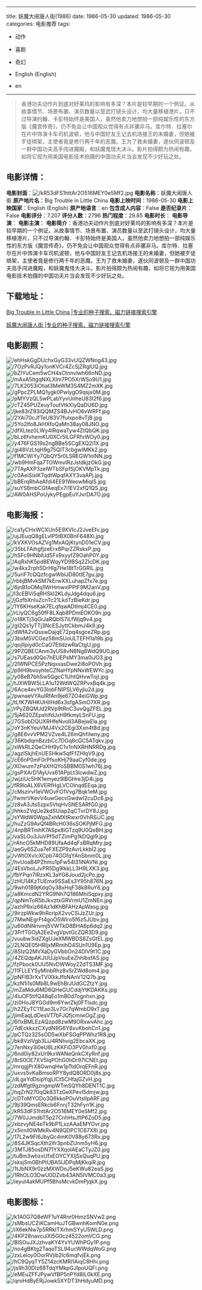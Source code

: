 
---
title: 妖魔大闹唐人街(1986)
date: 1986-05-30
updated: 1986-05-30
categories: 电影推荐
tags:
- 动作
- 喜剧
- 奇幻

- English (English)
- en
---


> 香港功夫动作片到底对好莱坞的影响有多深？本片是较早期的一个例证。从故事情节、场景布置、演员数量以至武打镜头设计，均大量移植港片，只不过导演约翰．卡彭特始终是美国人，虽然他卖力地想拍一部纯娱乐性的东方版《魔宫传奇》，仍不免会让中国观众觉得有点非骡非马。库尔特．拉塞尔在片中饰演卡车司机波顿，他与中国好友王记去机场接王的未婚妻，但她被歹徒绑架，主使者竟是修行两千年的恶魔。王为了救未婚妻，遂伙同波顿及一群中国功夫高手闯进魔殿，和妖魔鬼怪大决斗。影片拍得颇为热闹有趣，如将它视为用美国电影技术拍摄的中国功夫片当会发现不少好玩之处。

## **电影详情**：

**电影封面**：<img src="https://image.tmdb.org/t/p/w200/kR53dFS1httAr2O516MEY0e5Mf2.jpg" alt="/kR53dFS1httAr2O516MEY0e5Mf2.jpg" title="/kR53dFS1httAr2O516MEY0e5Mf2.jpg">
**电影名称**：妖魔大闹唐人街
**原产地片名**：Big Trouble in Little China
**电影上映时间**：1986-05-30
**电影上映国家**：English (English)
**原产地语言**：en
**包含成人内容**：False
**是否纪录片**：False
**电影评分**：7.207
**评分人数**：2796
**热门程度**：29.85
**电影时长**：
**电影导演**：
**电影主演**：
**电影简介**：香港功夫动作片到底对好莱坞的影响有多深？本片是较早期的一个例证。从故事情节、场景布置、演员数量以至武打镜头设计，均大量移植港片，只不过导演约翰．卡彭特始终是美国人，虽然他卖力地想拍一部纯娱乐性的东方版《魔宫传奇》，仍不免会让中国观众觉得有点非骡非马。库尔特．拉塞尔在片中饰演卡车司机波顿，他与中国好友王记去机场接王的未婚妻，但她被歹徒绑架，主使者竟是修行两千年的恶魔。王为了救未婚妻，遂伙同波顿及一群中国功夫高手闯进魔殿，和妖魔鬼怪大决斗。影片拍得颇为热闹有趣，如将它视为用美国电影技术拍摄的中国功夫片当会发现不少好玩之处。

## **下载地址**：
[Big Trouble in Little China |专业的种子搜索、磁力链接搜索引擎](https://movie.amd794.com:2083/?search=Big%20Trouble%20in%20Little%20China&ordering=&mode=match_phrase&page_size=10&page=1)

[妖魔大闹唐人街 |专业的种子搜索、磁力链接搜索引擎](https://movie.amd794.com:2083/?search=%E5%A6%96%E9%AD%94%E5%A4%A7%E9%97%B9%E5%94%90%E4%BA%BA%E8%A1%97&ordering=&mode=match_phrase&page_size=10&page=1)
 

## **电影剧照**：
<img src="https://image.tmdb.org/t/p/original/ehHskGgDUchxGyG33vUQZWNng43.jpg" alt="/ehHskGgDUchxGyG33vUQZWNng43.jpg" title="/ehHskGgDUchxGyG33vUQZWNng43.jpg"><img src="https://image.tmdb.org/t/p/original/7OzPvRJQy1onKVCr4ZcSjZRglUQ.jpg" alt="/7OzPvRJQy1onKVCr4ZcSjZRglUQ.jpg" title="/7OzPvRJQy1onKVCr4ZcSjZRglUQ.jpg"><img src="https://image.tmdb.org/t/p/original/bZIYuCem5wCH4sCtnnvlwh66nND.jpg" alt="/bZIYuCem5wCH4sCtnnvlwh66nND.jpg" title="/bZIYuCem5wCH4sCtnnvlwh66nND.jpg"><img src="https://image.tmdb.org/t/p/original/mAxA5ltgqNXLXlm7PO5XrWSo9U1.jpg" alt="/mAxA5ltgqNXLXlm7PO5XrWSo9U1.jpg" title="/mAxA5ltgqNXLXlm7PO5XrWSo9U1.jpg"><img src="https://image.tmdb.org/t/p/original/7LK2053iOtiat3MeWM3S4MZ2mXK.jpg" alt="/7LK2053iOtiat3MeWM3S4MZ2mXK.jpg" title="/7LK2053iOtiat3MeWM3S4MZ2mXK.jpg"><img src="https://image.tmdb.org/t/p/original/gPpcZPLMQ1ygk0PwIygO9qsjx0M.jpg" alt="/gPpcZPLMQ1ygk0PwIygO9qsjx0M.jpg" title="/gPpcZPLMQ1ygk0PwIygO9qsjx0M.jpg"><img src="https://image.tmdb.org/t/p/original/pMYVzQL5wPLabYyvUnheU83I2f6.jpg" alt="/pMYVzQL5wPLabYyvUnheU83I2f6.jpg" title="/pMYVzQL5wPLabYyvUnheU83I2f6.jpg"><img src="https://image.tmdb.org/t/p/original/cTZ45PUZeuyToutVtkXIyQaDU6D.jpg" alt="/cTZ45PUZeuyToutVtkXIyQaDU6D.jpg" title="/cTZ45PUZeuyToutVtkXIyQaDU6D.jpg"><img src="https://image.tmdb.org/t/p/original/jke83rZ93iQQMZS4BJvHO6vWRFf.jpg" alt="/jke83rZ93iQQMZS4BJvHO6vWRFf.jpg" title="/jke83rZ93iQQMZS4BJvHO6vWRFf.jpg"><img src="https://image.tmdb.org/t/p/original/2YAi70cJfTeU83V7fulxpo8vTjB.jpg" alt="/2YAi70cJfTeU83V7fulxpo8vTjB.jpg" title="/2YAi70cJfTeU83V7fulxpo8vTjB.jpg"><img src="https://image.tmdb.org/t/p/original/5Yo2lfo8JkHXfoQaMn38ay08JNO.jpg" alt="/5Yo2lfo8JkHXfoQaMn38ay08JNO.jpg" title="/5Yo2lfo8JkHXfoQaMn38ay08JNO.jpg"><img src="https://image.tmdb.org/t/p/original/dfXLtez0LWy4IRqwaTyw4ZtQbQK.jpg" alt="/dfXLtez0LWy4IRqwaTyw4ZtQbQK.jpg" title="/dfXLtez0LWy4IRqwaTyw4ZtQbQK.jpg"><img src="https://image.tmdb.org/t/p/original/bLz6fvhemKU0XCr5ILGFRfxWOy0.jpg" alt="/bLz6fvhemKU0XCr5ILGFRfxWOy0.jpg" title="/bLz6fvhemKU0XCr5ILGFRfxWOy0.jpg"><img src="https://image.tmdb.org/t/p/original/y476FGS19s2ngBBe5SCgEXQ2l1X.jpg" alt="/y476FGS19s2ngBBe5SCgEXQ2l1X.jpg" title="/y476FGS19s2ngBBe5SCgEXQ2l1X.jpg"><img src="https://image.tmdb.org/t/p/original/gi48VzLtqH9g75QlT3cbgwIMKk2.jpg" alt="/gi48VzLtqH9g75QlT3cbgwIMKk2.jpg" title="/gi48VzLtqH9g75QlT3cbgwIMKk2.jpg"><img src="https://image.tmdb.org/t/p/original/f1MCWiYy7QbQY5r0LSREGW1nINN.jpg" alt="/f1MCWiYy7QbQY5r0LSREGW1nINN.jpg" title="/f1MCWiYy7QbQY5r0LSREGW1nINN.jpg"><img src="https://image.tmdb.org/t/p/original/wb9HmFqa7TOWmvIRzJstdkjzOkG.jpg" alt="/wb9HmFqa7TOWmvIRzJstdkjzOkG.jpg" title="/wb9HmFqa7TOWmvIRzJstdkjzOkG.jpg"><img src="https://image.tmdb.org/t/p/original/7TAyAXP3zelWTbSFpfSjOKVMpTk.jpg" alt="/7TAyAXP3zelWTbSFpfSjOKVMpTk.jpg" title="/7TAyAXP3zelWTbSFpfSjOKVMpTk.jpg"><img src="https://image.tmdb.org/t/p/original/c0AeiSixiKTqdtWpqfAXY3vaAPj.jpg" alt="/c0AeiSixiKTqdtWpqfAXY3vaAPj.jpg" title="/c0AeiSixiKTqdtWpqfAXY3vaAPj.jpg"><img src="https://image.tmdb.org/t/p/original/bBErqRhAeAfdi4EE91WeowMiqlS.jpg" alt="/bBErqRhAeAfdi4EE91WeowMiqlS.jpg" title="/bBErqRhAeAfdi4EE91WeowMiqlS.jpg"><img src="https://image.tmdb.org/t/p/original/suYS6mbCGfAeqEx7i1EV2xfQ1QS.jpg" alt="/suYS6mbCGfAeqEx7i1EV2xfQ1QS.jpg" title="/suYS6mbCGfAeqEx7i1EV2xfQ1QS.jpg"><img src="https://image.tmdb.org/t/p/original/AW0AHSPoUykyPEgpEuYJvrDA7O.jpg" alt="/AW0AHSPoUykyPEgpEuYJvrDA7O.jpg" title="/AW0AHSPoUykyPEgpEuYJvrDA7O.jpg">

## **电影海报**：
<img src="https://image.tmdb.org/t/p/original/ca1yCHxWCXUn5E9XVIcJ2JveEfv.jpg" alt="/ca1yCHxWCXUn5E9XVIcJ2JveEfv.jpg" title="/ca1yCHxWCXUn5E9XVIcJ2JveEfv.jpg"><img src="https://image.tmdb.org/t/p/original/ujJEuqQ8gELvlP5tBX0BnF648Xi.jpg" alt="/ujJEuqQ8gELvlP5tBX0BnF648Xi.jpg" title="/ujJEuqQ8gELvlP5tBX0BnF648Xi.jpg"><img src="https://image.tmdb.org/t/p/original/kVXKVOsAZVg1MxAQjKtynD01eCV.jpg" alt="/kVXKVOsAZVg1MxAQjKtynD01eCV.jpg" title="/kVXKVOsAZVg1MxAQjKtynD01eCV.jpg"><img src="https://image.tmdb.org/t/p/original/35bLFAihgfjzeErx8PqrZZRskxP.jpg" alt="/35bLFAihgfjzeErx8PqrZZRskxP.jpg" title="/35bLFAihgfjzeErx8PqrZZRskxP.jpg"><img src="https://image.tmdb.org/t/p/original/hSFc9HNblUd5Fx9xyyfZ9OahP0Y.jpg" alt="/hSFc9HNblUd5Fx9xyyfZ9OahP0Y.jpg" title="/hSFc9HNblUd5Fx9xyyfZ9OahP0Y.jpg"><img src="https://image.tmdb.org/t/p/original/AqRxhK5pd8EWqyYD9BSq2ZIcDK.jpg" alt="/AqRxhK5pd8EWqyYD9BSq2ZIcDK.jpg" title="/AqRxhK5pd8EWqyYD9BSq2ZIcDK.jpg"><img src="https://image.tmdb.org/t/p/original/w4kx2rph5DrHlg7He18tTrGGRIL.jpg" alt="/w4kx2rph5DrHlg7He18tTrGGRIL.jpg" title="/w4kx2rph5DrHlg7He18tTrGGRIL.jpg"><img src="https://image.tmdb.org/t/p/original/5uriF7cQQzfcgwWblJD80tIE7gu.jpg" alt="/5uriF7cQQzfcgwWblJD80tIE7gu.jpg" title="/5uriF7cQQzfcgwWblJD80tIE7gu.jpg"><img src="https://image.tmdb.org/t/p/original/rbbjBMvkSM7kErwXXLuhapZfx7e.jpg" alt="/rbbjBMvkSM7kErwXXLuhapZfx7e.jpg" title="/rbbjBMvkSM7kErwXXLuhapZfx7e.jpg"><img src="https://image.tmdb.org/t/p/original/6jnB1oOMq1WrHmwxlPPIF9M2anV.jpg" alt="/6jnB1oOMq1WrHmwxlPPIF9M2anV.jpg" title="/6jnB1oOMq1WrHmwxlPPIF9M2anV.jpg"><img src="https://image.tmdb.org/t/p/original/l3cEBVi5qRHSkI2KLdyJdg4dqu6.jpg" alt="/l3cEBVi5qRHSkI2KLdyJdg4dqu6.jpg" title="/l3cEBVi5qRHSkI2KLdyJdg4dqu6.jpg"><img src="https://image.tmdb.org/t/p/original/jGzfbXnluZcnTc21LkdTzBieKdr.jpg" alt="/jGzfbXnluZcnTc21LkdTzBieKdr.jpg" title="/jGzfbXnluZcnTc21LkdTzBieKdr.jpg"><img src="https://image.tmdb.org/t/p/original/1Y6KHseKak7ELqfqwADtImj4CE0.jpg" alt="/1Y6KHseKak7ELqfqwADtImj4CE0.jpg" title="/1Y6KHseKak7ELqfqwADtImj4CE0.jpg"><img src="https://image.tmdb.org/t/p/original/rLlyQC6g50fF8LXqb8PDmEOKO9n.jpg" alt="/rLlyQC6g50fF8LXqb8PDmEOKO9n.jpg" title="/rLlyQC6g50fF8LXqb8PDmEOKO9n.jpg"><img src="https://image.tmdb.org/t/p/original/o18KTj3qGrJaRQblS7iLfWjq9v4.jpg" alt="/o18KTj3qGrJaRQblS7iLfWjq9v4.jpg" title="/o18KTj3qGrJaRQblS7iLfWjq9v4.jpg"><img src="https://image.tmdb.org/t/p/original/gI2Qs1yTTj3NcESJyttCkbmJ4k9.jpg" alt="/gI2Qs1yTTj3NcESJyttCkbmJ4k9.jpg" title="/gI2Qs1yTTj3NcESJyttCkbmJ4k9.jpg"><img src="https://image.tmdb.org/t/p/original/dWfA2vQsswDajqE72pq4sgceZRp.jpg" alt="/dWfA2vQsswDajqE72pq4sgceZRp.jpg" title="/dWfA2vQsswDajqE72pq4sgceZRp.jpg"><img src="https://image.tmdb.org/t/p/original/3bxM5VCGez58mSUoULTEFH1a19b.jpg" alt="/3bxM5VCGez58mSUoULTEFH1a19b.jpg" title="/3bxM5VCGez58mSUoULTEFH1a19b.jpg"><img src="https://image.tmdb.org/t/p/original/qojlIpiyd0cCaO7EtldzwRaCtgU.jpg" alt="/qojlIpiyd0cCaO7EtldzwRaCtgU.jpg" title="/qojlIpiyd0cCaO7EtldzwRaCtgU.jpg"><img src="https://image.tmdb.org/t/p/original/9PZQBECAnm3yUS8vN8Ng8WdQ9U0.jpg" alt="/9PZQBECAnm3yUS8vN8Ng8WdQ9U0.jpg" title="/9PZQBECAnm3yUS8vN8Ng8WdQ9U0.jpg"><img src="https://image.tmdb.org/t/p/original/s7UEasd0Qo7hEUEPsMY3ma0iJO3.jpg" alt="/s7UEasd0Qo7hEUEPsMY3ma0iJO3.jpg" title="/s7UEasd0Qo7hEUEPsMY3ma0iJO3.jpg"><img src="https://image.tmdb.org/t/p/original/2lWNPCE5PzNqxxasDwe2i8oPOVh.jpg" alt="/2lWNPCE5PzNqxxasDwe2i8oPOVh.jpg" title="/2lWNPCE5PzNqxxasDwe2i8oPOVh.jpg"><img src="https://image.tmdb.org/t/p/original/p9IH9bvoyhteCZNaHYpNNxWEWYc.jpg" alt="/p9IH9bvoyhteCZNaHYpNNxWEWYc.jpg" title="/p9IH9bvoyhteCZNaHYpNNxWEWYc.jpg"><img src="https://image.tmdb.org/t/p/original/y08eB7bhSw5QgcC1UhtQHvwTojI.jpg" alt="/y08eB7bhSw5QgcC1UhtQHvwTojI.jpg" title="/y08eB7bhSw5QgcC1UhtQHvwTojI.jpg"><img src="https://image.tmdb.org/t/p/original/tJXWBW5LLA1u12WdWQZRPvxBq4k.jpg" alt="/tJXWBW5LLA1u12WdWQZRPvxBq4k.jpg" title="/tJXWBW5LLA1u12WdWQZRPvxBq4k.jpg"><img src="https://image.tmdb.org/t/p/original/6Ace4evYG3lobFNIPSLV6yjlu2d.jpg" alt="/6Ace4evYG3lobFNIPSLV6yjlu2d.jpg" title="/6Ace4evYG3lobFNIPSLV6yjlu2d.jpg"><img src="https://image.tmdb.org/t/p/original/pwnaeVYAuIRfAn9je67ZO4eiGWp.jpg" alt="/pwnaeVYAuIRfAn9je67ZO4eiGWp.jpg" title="/pwnaeVYAuIRfAn9je67ZO4eiGWp.jpg"><img src="https://image.tmdb.org/t/p/original/tLfK7WHKUHlIHd6x3sfgASmO7XR.jpg" alt="/tLfK7WHKUHlIHd6x3sfgASmO7XR.jpg" title="/tLfK7WHKUHlIHd6x3sfgASmO7XR.jpg"><img src="https://image.tmdb.org/t/p/original/rPyZBQMJd2RVp9tRnC3uvQgZFEL.jpg" alt="/rPyZBQMJd2RVp9tRnC3uvQgZFEL.jpg" title="/rPyZBQMJd2RVp9tRnC3uvQgZFEL.jpg"><img src="https://image.tmdb.org/t/p/original/5jA620ZEpxhifdJxH9fkmyLSnFU.jpg" alt="/5jA620ZEpxhifdJxH9fkmyLSnFU.jpg" title="/5jA620ZEpxhifdJxH9fkmyLSnFU.jpg"><img src="https://image.tmdb.org/t/p/original/7GSobDQUXRHfeNvolI3ABejwEla.jpg" alt="/7GSobDQUXRHfeNvolI3ABejwEla.jpg" title="/7GSobDQUXRHfeNvolI3ABejwEla.jpg"><img src="https://image.tmdb.org/t/p/original/oY3nKYeuVMJ4Vx2CEgi3Xxn4t8d.jpg" alt="/oY3nKYeuVMJ4Vx2CEgi3Xxn4t8d.jpg" title="/oY3nKYeuVMJ4Vx2CEgi3Xxn4t8d.jpg"><img src="https://image.tmdb.org/t/p/original/g8E6vvVPM2VZve4L26mQhfilwny.jpg" alt="/g8E6vvVPM2VZve4L26mQhfilwny.jpg" title="/g8E6vvVPM2VZve4L26mQhfilwny.jpg"><img src="https://image.tmdb.org/t/p/original/36KbdqmBzzbCc7DGq8cGC5ATqkv.jpg" alt="/36KbdqmBzzbCc7DGq8cGC5ATqkv.jpg" title="/36KbdqmBzzbCc7DGq8cGC5ATqkv.jpg"><img src="https://image.tmdb.org/t/p/original/sWkRL2QeCHH9yC1v1nNXRHNRRDg.jpg" alt="/sWkRL2QeCHH9yC1v1nNXRHNRRDg.jpg" title="/sWkRL2QeCHH9yC1v1nNXRHNRRDg.jpg"><img src="https://image.tmdb.org/t/p/original/agzlSkjhEnUESHkw5qfFfZHlqV9.jpg" alt="/agzlSkjhEnUESHkw5qfFfZHlqV9.jpg" title="/agzlSkjhEnUESHkw5qfFfZHlqV9.jpg"><img src="https://image.tmdb.org/t/p/original/cE6nP0mF0rPfsoKHj79aaCyf0de.jpg" alt="/cE6nP0mF0rPfsoKHj79aaCyf0de.jpg" title="/cE6nP0mF0rPfsoKHj79aaCyf0de.jpg"><img src="https://image.tmdb.org/t/p/original/XOwum7zPaXHQYoSBBM0S1wh76j.jpg" alt="/XOwum7zPaXHQYoSBBM0S1wh76j.jpg" title="/XOwum7zPaXHQYoSBBM0S1wh76j.jpg"><img src="https://image.tmdb.org/t/p/original/gsPXArD1AyUvs61APpLt3lcwdwZ.jpg" alt="/gsPXArD1AyUvs61APpLt3lcwdwZ.jpg" title="/gsPXArD1AyUvs61APpLt3lcwdwZ.jpg"><img src="https://image.tmdb.org/t/p/original/wjziUc5HK1emyez9lBGHre3jD4i.jpg" alt="/wjziUc5HK1emyez9lBGHre3jD4i.jpg" title="/wjziUc5HK1emyez9lBGHre3jD4i.jpg"><img src="https://image.tmdb.org/t/p/original/fR9loALX6VERfHgLVCOlnqdEEqa.jpg" alt="/fR9loALX6VERfHgLVCOlnqdEEqa.jpg" title="/fR9loALX6VERfHgLVCOlnqdEEqa.jpg"><img src="https://image.tmdb.org/t/p/original/cMszirvI1eVWOvFO1Vvg7Bqk1eM.jpg" alt="/cMszirvI1eVWOvFO1Vvg7Bqk1eM.jpg" title="/cMszirvI1eVWOvFO1Vvg7Bqk1eM.jpg"><img src="https://image.tmdb.org/t/p/original/fwmrVKevV4uwGecvGwdwI2cuDc6.jpg" alt="/fwmrVKevV4uwGecvGwdwI2cuDc6.jpg" title="/fwmrVKevV4uwGecvGwdwI2cuDc6.jpg"><img src="https://image.tmdb.org/t/p/original/z8vA3Jts5zpx5VtqHvSNESARfG0.jpg" alt="/z8vA3Jts5zpx5VtqHvSNESARfG0.jpg" title="/z8vA3Jts5zpx5VtqHvSNESARfG0.jpg"><img src="https://image.tmdb.org/t/p/original/hhkoZVqUe2kdSUiap2qCTvrDY8J.jpg" alt="/hhkoZVqUe2kdSUiap2qCTvrDY8J.jpg" title="/hhkoZVqUe2kdSUiap2qCTvrDY8J.jpg"><img src="https://image.tmdb.org/t/p/original/sYWdW0WgaZxhMXtRwxr0VhRSiJC.jpg" alt="/sYWdW0WgaZxhMXtRwxr0VhRSiJC.jpg" title="/sYWdW0WgaZxhMXtRwxr0VhRSiJC.jpg"><img src="https://image.tmdb.org/t/p/original/huZzG9AvQf4BRcH036sSOKPjMFG.jpg" alt="/huZzG9AvQf4BRcH036sSOKPjMFG.jpg" title="/huZzG9AvQf4BRcH036sSOKPjMFG.jpg"><img src="https://image.tmdb.org/t/p/original/4npBRTmhK7ASpx8iGTzq9U0QeBH.jpg" alt="/4npBRTmhK7ASpx8iGTzq9U0QeBH.jpg" title="/4npBRTmhK7ASpx8iGTzq9U0QeBH.jpg"><img src="https://image.tmdb.org/t/p/original/vaSLOu3JuVPf5dTZimPg1kDQgl9.jpg" alt="/vaSLOu3JuVPf5dTZimPg1kDQgl9.jpg" title="/vaSLOu3JuVPf5dTZimPg1kDQgl9.jpg"><img src="https://image.tmdb.org/t/p/original/rAhcO5kMHD89UfaAd4qFsBRqMry.jpg" alt="/rAhcO5kMHD89UfaAd4qFsBRqMry.jpg" title="/rAhcO5kMHD89UfaAd4qFsBRqMry.jpg"><img src="https://image.tmdb.org/t/p/original/aeGy6SZua7eFXEZP9zAvrLkkbI2.jpg" alt="/aeGy6SZua7eFXEZP9zAvrLkkbI2.jpg" title="/aeGy6SZua7eFXEZP9zAvrLkkbI2.jpg"><img src="https://image.tmdb.org/t/p/original/vWtOXvlcXCpb74GGfqYAnSbnm0L.jpg" alt="/vWtOXvlcXCpb74GGfqYAnSbnm0L.jpg" title="/vWtOXvlcXCpb74GGfqYAnSbnm0L.jpg"><img src="https://image.tmdb.org/t/p/original/hvUoaB4PZhmu1pFw54l31iNAVNi.jpg" alt="/hvUoaB4PZhmu1pFw54l31iNAVNi.jpg" title="/hvUoaB4PZhmu1pFw54l31iNAVNi.jpg"><img src="https://image.tmdb.org/t/p/original/4EsVboLJvPR5Dg9lkkLL3H9LXK3.jpg" alt="/4EsVboLJvPR5Dg9lkkLL3H9LXK3.jpg" title="/4EsVboLJvPR5Dg9lkkLL3H9LXK3.jpg"><img src="https://image.tmdb.org/t/p/original/fbYPqn7IRzxKL3aYG6Joud2jcPo.jpg" alt="/fbYPqn7IRzxKL3aYG6Joud2jcPo.jpg" title="/fbYPqn7IRzxKL3aYG6Joud2jcPo.jpg"><img src="https://image.tmdb.org/t/p/original/zHU14KzTUEmx9SSaEs3Y95h876N.jpg" alt="/zHU14KzTUEmx9SSaEs3Y95h876N.jpg" title="/zHU14KzTUEmx9SSaEs3Y95h876N.jpg"><img src="https://image.tmdb.org/t/p/original/9wh01B9jKdqOy38xHqF38k8RuY6.jpg" alt="/9wh01B9jKdqOy38xHqF38k8RuY6.jpg" title="/9wh01B9jKdqOy38xHqF38k8RuY6.jpg"><img src="https://image.tmdb.org/t/p/original/a8KmcdN2YRG9Nh7Q186MhiSqpxy.jpg" alt="/a8KmcdN2YRG9Nh7Q186MhiSqpxy.jpg" title="/a8KmcdN2YRG9Nh7Q186MhiSqpxy.jpg"><img src="https://image.tmdb.org/t/p/original/qpNmToR5bJkvztxGRVrmU1ZmNEn.jpg" alt="/qpNmToR5bJkvztxGRVrmU1ZmNEn.jpg" title="/qpNmToR5bJkvztxGRVrmU1ZmNEn.jpg"><img src="https://image.tmdb.org/t/p/original/azhP9xiz66Az1dKhBFAHzApWasg.jpg" alt="/azhP9xiz66Az1dKhBFAHzApWasg.jpg" title="/azhP9xiz66Az1dKhBFAHzApWasg.jpg"><img src="https://image.tmdb.org/t/p/original/9irzpWkw9hRcrlpX2vvCSiJzZUr.jpg" alt="/9irzpWkw9hRcrlpX2vvCSiJzZUr.jpg" title="/9irzpWkw9hRcrlpX2vvCSiJzZUr.jpg"><img src="https://image.tmdb.org/t/p/original/7MwNEgrFt4goO5WIro5f6z5JUbv.jpg" alt="/7MwNEgrFt4goO5WIro5f6z5JUbv.jpg" title="/7MwNEgrFt4goO5WIro5f6z5JUbv.jpg"><img src="https://image.tmdb.org/t/p/original/u60dNNrivmj5VWTkD8BHA6p6dq2.jpg" alt="/u60dNNrivmj5VWTkD8BHA6p6dq2.jpg" title="/u60dNNrivmj5VWTkD8BHA6p6dq2.jpg"><img src="https://image.tmdb.org/t/p/original/3FrfTGOjA2Ee2vgVpvtGcZQR3D9.jpg" alt="/3FrfTGOjA2Ee2vgVpvtGcZQR3D9.jpg" title="/3FrfTGOjA2Ee2vgVpvtGcZQR3D9.jpg"><img src="https://image.tmdb.org/t/p/original/vuubw3idZXgUJeXMWBDS8ZsGtEL.jpg" alt="/vuubw3idZXgUJeXMWBDS8ZsGtEL.jpg" title="/vuubw3idZXgUJeXMWBDS8ZsGtEL.jpg"><img src="https://image.tmdb.org/t/p/original/2LNQE05HRIjxMRmihD4SUn1U9Ep.jpg" alt="/2LNQE05HRIjxMRmihD4SUn1U9Ep.jpg" title="/2LNQE05HRIjxMRmihD4SUn1U9Ep.jpg"><img src="https://image.tmdb.org/t/p/original/8SIzQ2MVXaDyGVbbOn24DlV9t1C.jpg" alt="/8SIzQ2MVXaDyGVbbOn24DlV9t1C.jpg" title="/8SIzQ2MVXaDyGVbbOn24DlV9t1C.jpg"><img src="https://image.tmdb.org/t/p/original/4ZEQdpAKJUUJpVsuEeZhhlbsfAS.jpg" alt="/4ZEQdpAKJUUJpVsuEeZhhlbsfAS.jpg" title="/4ZEQdpAKJUUJpVsuEeZhhlbsfAS.jpg"><img src="https://image.tmdb.org/t/p/original/fzPbock0UU5NvDWWoy22dTS3MF.jpg" alt="/fzPbock0UU5NvDWWoy22dTS3MF.jpg" title="/fzPbock0UU5NvDWWoy22dTS3MF.jpg"><img src="https://image.tmdb.org/t/p/original/11FLLEYSyMlnbRhz8vSrZWd8om4.jpg" alt="/11FLLEYSyMlnbRhz8vSrZWd8om4.jpg" title="/11FLLEYSyMlnbRhz8vSrZWd8om4.jpg"><img src="https://image.tmdb.org/t/p/original/pNFIB3rXxTVlXkkJfbNAnV12Q7b.jpg" alt="/pNFIB3rXxTVlXkkJfbNAnV12Q7b.jpg" title="/pNFIB3rXxTVlXkkJfbNAnV12Q7b.jpg"><img src="https://image.tmdb.org/t/p/original/kzN1i1s0Mb8L9wEhBrJUdGCZtzY.jpg" alt="/kzN1i1s0Mb8L9wEhBrJUdGCZtzY.jpg" title="/kzN1i1s0Mb8L9wEhBrJUdGCZtzY.jpg"><img src="https://image.tmdb.org/t/p/original/mZaMdu6MD6QHeGUCddjYtKDAKKs.jpg" alt="/mZaMdu6MD6QHeGUCddjYtKDAKKs.jpg" title="/mZaMdu6MD6QHeGUCddjYtKDAKKs.jpg"><img src="https://image.tmdb.org/t/p/original/4luOF5tifQ48qEo1mB0d7ognhxn.jpg" alt="/4luOF5tifQ48qEo1mB0d7ognhxn.jpg" title="/4luOF5tifQ48qEo1mB0d7ognhxn.jpg"><img src="https://image.tmdb.org/t/p/original/zi0HoJ8YGGd9m6YwrZkj0FTlsdc.jpg" alt="/zi0HoJ8YGGd9m6YwrZkj0FTlsdc.jpg" title="/zi0HoJ8YGGd9m6YwrZkj0FTlsdc.jpg"><img src="https://image.tmdb.org/t/p/original/h2ZEyTC11Eao3Lv7Gr7qWmbD9xT.jpg" alt="/h2ZEyTC11Eao3Lv7Gr7qWmbD9xT.jpg" title="/h2ZEyTC11Eao3Lv7Gr7qWmbD9xT.jpg"><img src="https://image.tmdb.org/t/p/original/jimEaqLdDesVT7bFJQfjcmiwOgZ.jpg" alt="/jimEaqLdDesVT7bFJQfjcmiwOgZ.jpg" title="/jimEaqLdDesVT7bFJQfjcmiwOgZ.jpg"><img src="https://image.tmdb.org/t/p/original/6l1xBMLEzAQzpd8zwM9ORxwvAhc.jpg" alt="/6l1xBMLEzAQzpd8zwM9ORxwvAhc.jpg" title="/6l1xBMLEzAQzpd8zwM9ORxwvAhc.jpg"><img src="https://image.tmdb.org/t/p/original/7dEckkxzCXydN9G6Y8xvKbohCn1.jpg" alt="/7dEckkxzCXydN9G6Y8xvKbohCn1.jpg" title="/7dEckkxzCXydN9G6Y8xvKbohCn1.jpg"><img src="https://image.tmdb.org/t/p/original/pCTQz325sOD5wXbFSGqPPWhz1R8.jpg" alt="/pCTQz325sOD5wXbFSGqPPWhz1R8.jpg" title="/pCTQz325sOD5wXbFSGqPPWhz1R8.jpg"><img src="https://image.tmdb.org/t/p/original/bk8VzlVgb3LiJ4RNhvig2EbcaXK.jpg" alt="/bk8VzlVgb3LiJ4RNhvig2EbcaXK.jpg" title="/bk8VzlVgb3LiJ4RNhvig2EbcaXK.jpg"><img src="https://image.tmdb.org/t/p/original/7enNxy3i0eU8LzKKFiD3PV0hxf0.jpg" alt="/7enNxy3i0eU8LzKKFiD3PV0hxf0.jpg" title="/7enNxy3i0eU8LzKKFiD3PV0hxf0.jpg"><img src="https://image.tmdb.org/t/p/original/6nd0iy82xUr9kxWANeQnkCXyRnf.jpg" alt="/6nd0iy82xUr9kxWANeQnkCXyRnf.jpg" title="/6nd0iy82xUr9kxWANeQnkCXyRnf.jpg"><img src="https://image.tmdb.org/t/p/original/8rS0OE7XV5IqPOhG0hDr97lCNEt.jpg" alt="/8rS0OE7XV5IqPOhG0hDr97lCNEt.jpg" title="/8rS0OE7XV5IqPOhG0hDr97lCNEt.jpg"><img src="https://image.tmdb.org/t/p/original/mrqgjPrX8GwnqHw1pTtdOrqEFnR.jpg" alt="/mrqgjPrX8GwnqHw1pTtdOrqEFnR.jpg" title="/mrqgjPrX8GwnqHw1pTtdOrqEFnR.jpg"><img src="https://image.tmdb.org/t/p/original/uxvs5vKaBmsoRPY8ydQ8ORD0j8s.jpg" alt="/uxvs5vKaBmsoRPY8ydQ8ORD0j8s.jpg" title="/uxvs5vKaBmsoRPY8ydQ8ORD0j8s.jpg"><img src="https://image.tmdb.org/t/p/original/dLgxYdDsipYqjLICt5CHfajGZvH.jpg" alt="/dLgxYdDsipYqjLICt5CHfajGZvH.jpg" title="/dLgxYdDsipYqjLICt5CHfajGZvH.jpg"><img src="https://image.tmdb.org/t/p/original/zdMfgt9gzngmpWTmSQYh8DENT1C.jpg" alt="/zdMfgt9gzngmpWTmSQYh8DENT1C.jpg" title="/zdMfgt9gzngmpWTmSQYh8DENT1C.jpg"><img src="https://image.tmdb.org/t/p/original/hqZrN270qQk83TzGeXPevI5dmjw.jpg" alt="/hqZrN270qQk83TzGeXPevI5dmjw.jpg" title="/hqZrN270qQk83TzGeXPevI5dmjw.jpg"><img src="https://image.tmdb.org/t/p/original/cDToMYODo3Q6kkoPOuVtslIpARF.jpg" alt="/cDToMYODo3Q6kkoPOuVtslIpARF.jpg" title="/cDToMYODo3Q6kkoPOuVtslIpARF.jpg"><img src="https://image.tmdb.org/t/p/original/9ji39QmsERkcb6FnnjT32hFyn1K.jpg" alt="/9ji39QmsERkcb6FnnjT32hFyn1K.jpg" title="/9ji39QmsERkcb6FnnjT32hFyn1K.jpg"><img src="https://image.tmdb.org/t/p/original/kR53dFS1httAr2O516MEY0e5Mf2.jpg" alt="/kR53dFS1httAr2O516MEY0e5Mf2.jpg" title="/kR53dFS1httAr2O516MEY0e5Mf2.jpg"><img src="https://image.tmdb.org/t/p/original/7W0JJmdbT5p27CnhHsJfIP6ZoD5.jpg" alt="/7W0JJmdbT5p27CnhHsJfIP6ZoD5.jpg" title="/7W0JJmdbT5p27CnhHsJfIP6ZoD5.jpg"><img src="https://image.tmdb.org/t/p/original/xbzvyNE4eTk9bP1LxzAAaEMYOvr.jpg" alt="/xbzvyNE4eTk9bP1LxzAAaEMYOvr.jpg" title="/xbzvyNE4eTk9bP1LxzAAaEMYOvr.jpg"><img src="https://image.tmdb.org/t/p/original/x5irnIl0WMkRv4N9QDPC1C67X8I.jpg" alt="/x5irnIl0WMkRv4N9QDPC1C67X8I.jpg" title="/x5irnIl0WMkRv4N9QDPC1C67X8I.jpg"><img src="https://image.tmdb.org/t/p/original/17L2w9Fl6JbyQc4mK0V88y673Rx.jpg" alt="/17L2w9Fl6JbyQc4mK0V88y673Rx.jpg" title="/17L2w9Fl6JbyQc4mK0V88y673Rx.jpg"><img src="https://image.tmdb.org/t/p/original/8S4JKSqcXth2ifr3pnbZUnm5yH6.jpg" alt="/8S4JKSqcXth2ifr3pnbZUnm5yH6.jpg" title="/8S4JKSqcXth2ifr3pnbZUnm5yH6.jpg"><img src="https://image.tmdb.org/t/p/original/3MTJ85osDN71YXXqolAEaCTyJZ0.jpg" alt="/3MTJ85osDN71YXXqolAEaCTyJZ0.jpg" title="/3MTJ85osDN71YXXqolAEaCTyJZ0.jpg"><img src="https://image.tmdb.org/t/p/original/tuBm3whzxUfxEOYCYXljSxQuqPU.jpg" alt="/tuBm3whzxUfxEOYCYXljSxQuqPU.jpg" title="/tuBm3whzxUfxEOYCYXljSxQuqPU.jpg"><img src="https://image.tmdb.org/t/p/original/sksjSm0BhPtUBA5lJDPqMjKkqiR.jpg" alt="/sksjSm0BhPtUBA5lJDPqMjKkqiR.jpg" title="/sksjSm0BhPtUBA5lJDPqMjKkqiR.jpg"><img src="https://image.tmdb.org/t/p/original/1tJbNX9r0zzMXWDnJ5eKWu82eaS.jpg" alt="/1tJbNX9r0zzMXWDnJ5eKWu82eaS.jpg" title="/1tJbNX9r0zzMXWDnJ5eKWu82eaS.jpg"><img src="https://image.tmdb.org/t/p/original/1RhOLO3DwU0DZvb43AN5IVMC0a3.jpg" alt="/1RhOLO3DwU0DZvb43AN5IVMC0a3.jpg" title="/1RhOLO3DwU0DZvb43AN5IVMC0a3.jpg"><img src="https://image.tmdb.org/t/p/original/ieyuI4akMUPf5BhsMcvkDmPjqkX.jpg" alt="/ieyuI4akMUPf5BhsMcvkDmPjqkX.jpg" title="/ieyuI4akMUPf5BhsMcvkDmPjqkX.jpg">

## **电影图标**：
<img src="https://image.tmdb.org/t/p/original/k1A0G7Q8eWF1uY4Rnr0HmzSNVw2.png" alt="/k1A0G7Q8eWF1uY4Rnr0HmzSNVw2.png" title="/k1A0G7Q8eWF1uY4Rnr0HmzSNVw2.png"><img src="https://image.tmdb.org/t/p/original/sMbsUCZiKCamHuJTGBwnhKomN0e.png" alt="/sMbsUCZiKCamHuJTGBwnhKomN0e.png" title="/sMbsUCZiKCamHuJTGBwnhKomN0e.png"><img src="https://image.tmdb.org/t/p/original/iX6ekNw7p5RRkITXrhmSYyU5WLD.png" alt="/iX6ekNw7p5RRkITXrhmSYyU5WLD.png" title="/iX6ekNw7p5RRkITXrhmSYyU5WLD.png"><img src="https://image.tmdb.org/t/p/original/4KP28navculXl5G0cz4522omVCG.png" alt="/4KP28navculXl5G0cz4522omVCG.png" title="/4KP28navculXl5G0cz4522omVCG.png"><img src="https://image.tmdb.org/t/p/original/BlSOuJXJzhvaKY4YxYUWhPGy1P.png" alt="/BlSOuJXJzhvaKY4YxYUWhPGy1P.png" title="/BlSOuJXJzhvaKY4YxYUWhPGy1P.png"><img src="https://image.tmdb.org/t/p/original/no4gBKtg2TaqoTSL94ucWWdqWoG.png" alt="/no4gBKtg2TaqoTSL94ucWWdqWoG.png" title="/no4gBKtg2TaqoTSL94ucWWdqWoG.png"><img src="https://image.tmdb.org/t/p/original/zxLeloy0OorRVjib2lc6mqfvjEk.png" alt="/zxLeloy0OorRVjib2lc6mqfvjEk.png" title="/zxLeloy0OorRVjib2lc6mqfvjEk.png"><img src="https://image.tmdb.org/t/p/original/hC9QyqTY5Z14zcKMRi1AiqC8Hhi.png" alt="/hC9QyqTY5Z14zcKMRi1AiqC8Hhi.png" title="/hC9QyqTY5Z14zcKMRi1AiqC8Hhi.png"><img src="https://image.tmdb.org/t/p/original/js9h30DIz68TdqYMkpGJlpoUQFi.png" alt="/js9h30DIz68TdqYMkpGJlpoUQFi.png" title="/js9h30DIz68TdqYMkpGJlpoUQFi.png"><img src="https://image.tmdb.org/t/p/original/eMEuZFFJPywVfBP5nPYd8IL0kXE.png" alt="/eMEuZFFJPywVfBP5nPYd8IL0kXE.png" title="/eMEuZFFJPywVfBP5nPYd8IL0kXE.png"><img src="https://image.tmdb.org/t/p/original/qroHdByERjJowk5XYDT3hHdyuMD.png" alt="/qroHdByERjJowk5XYDT3hHdyuMD.png" title="/qroHdByERjJowk5XYDT3hHdyuMD.png">
